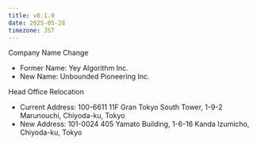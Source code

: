 ```yaml
---
title: v0.1.0
date: 2025-05-28
timezone: JST
---
```


Company Name Change
- Former Name: Yey Algorithm Inc.
- New Name: Unbounded Pioneering Inc.

Head Office Relocation
- Current Address: 100-6611 11F Gran Tokyo South Tower, 1-9-2 Marunouchi, Chiyoda-ku, Tokyo
- New Address: 101-0024 405 Yamato Building, 1-6-16 Kanda Izumicho, Chiyoda-ku, Tokyo
